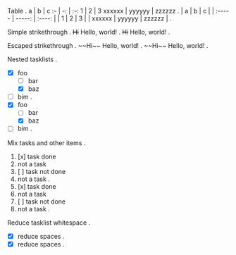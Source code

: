 Table
.
a | b | c
:- | -: | :-:
1 | 2 | 3
xxxxxx | yyyyyy | zzzzzz
.
| a      |      b |   c    |
| :----- | -----: | :----: |
| 1      |      2 |   3    |
| xxxxxx | yyyyyy | zzzzzz |
.

Simple strikethrough
.
~~Hi~~ Hello, world!
.
~~Hi~~ Hello, world!
.

Escaped strikethrough
.
~~Hi~\~ Hello, world!
.
\~~Hi\~~ Hello, world!
.

Nested tasklists
.
- [x] foo
  - [ ] bar
  - [x] baz
- [ ] bim
.
- [x] foo
  - [ ] bar
  - [x] baz
- [ ] bim
.

Mix tasks and other items
.
1. [x] task done
2. not a task
3. [ ] task not done
4. not a task
.
1. [x] task done
1. not a task
1. [ ] task not done
1. not a task
.

Reduce tasklist whitespace
.
-   [x]    reduce spaces
.
- [x] reduce spaces
.
